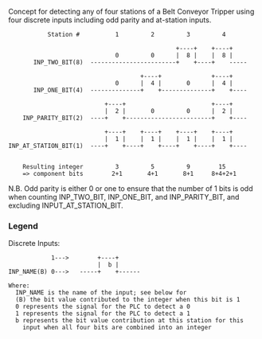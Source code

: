 

Concept for detecting any of four stations of a Belt Conveyor Tripper
using four discrete inputs including odd parity and at-station inputs.

               Station #          1         2         3         4

                                                   +----+    +----+
                                  0         0      |  8 |    |  8 |
           INP_TWO_BIT(8)  ------------------------+    +----+    -----

                                         +----+              +----+
                                  0      |  4 |       0      |  4 |
           INP_ONE_BIT(4)  --------------+    +--------------+    +----

                               +----+                        +----+
                               |  2 |       0         0      |  2 |
        INP_PARITY_BIT(2)  ----+    +------------------------+    +----

                               +----+    +----+    +----+    +----+
                               |  1 |    |  1 |    |  1 |    |  1 |
    INP_AT_STATION_BIT(1)  ----+    +----+    +----+    +----+    +----


        Resulting integer         3         5         9        15
        => component bits        2+1       4+1       8+1     8+4+2+1

N.B. Odd parity is either 0 or one to ensure that the number of 1 bits
is odd when counting INP_TWO_BIT, INP_ONE_BIT, and INP_PARITY_BIT, and
excluding INPUT_AT_STATION_BIT.

### Legend

Discrete Inputs:

                1--->        +----+
                             |  b |
    INP_NAME(B) 0--->   -----+    +------
         
    Where:
      INP_NAME is the name of the input; see below for
      (B) the bit value contributed to the integer when this bit is 1
      0 represents the signal for the PLC to detect a 0
      1 represents the signal for the PLC to detect a 1
      b represents the bit value contribution at this station for this
        input when all four bits are combined into an integer
